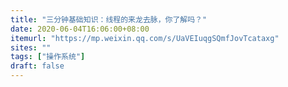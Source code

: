 ```yaml
---
title: "三分钟基础知识：线程的来龙去脉，你了解吗？"
date: 2020-06-04T16:06:00+08:00
itemurl: "https://mp.weixin.qq.com/s/UaVEIuqgSQmfJovTcataxg"
sites: ""
tags: ["操作系统"]
draft: false
---
```


